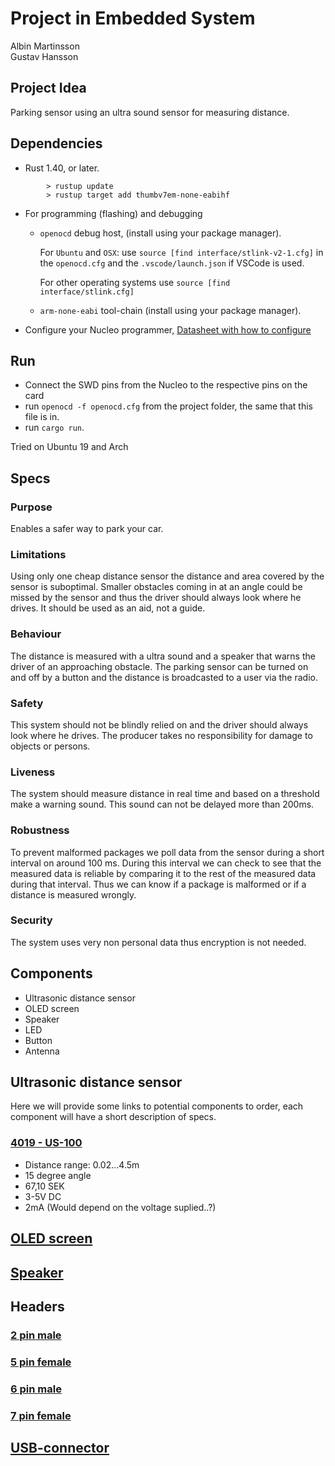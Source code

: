 # Project in Embedded System

Albin Martinsson \
Gustav Hansson

## Project Idea

Parking sensor using an ultra sound sensor for measuring distance.

## Dependencies

- Rust 1.40, or later.

``` console
        > rustup update
        > rustup target add thumbv7em-none-eabihf
```

- For programming (flashing) and debugging
  - `openocd` debug host, (install using your package manager).

    For `Ubuntu` and `OSX`: use `source [find interface/stlink-v2-1.cfg]` in the `openocd.cfg` and the `.vscode/launch.json` if VSCode is used.

    For other operating systems use `source [find interface/stlink.cfg]`

  - `arm-none-eabi` tool-chain (install using your package manager).

- Configure your Nucleo programmer, [Datasheet with how to configure](https://www.st.com/content/ccc/resource/technical/document/user_manual/98/2e/fa/4b/e0/82/43/b7/DM00105823.pdf/files/DM00105823.pdf/jcr:content/translations/en.DM00105823.pdf)

## Run

- Connect the SWD pins from the Nucleo to the respective pins on the card
- run `openocd -f openocd.cfg` from the project folder, the same that this file is in.
- run `cargo run`.

Tried on Ubuntu 19 and Arch

## Specs

### Purpose

Enables a safer way to park your car.

### Limitations

Using only one cheap distance sensor the distance and area covered by the sensor is suboptimal. Smaller obstacles coming in at an angle could be missed by the sensor and thus the driver should always look where he drives. It should be used as an aid, not a guide.

### Behaviour

The distance is measured with a ultra sound and a speaker that warns the driver of an approaching obstacle. The parking sensor can be turned on and off by a button and the distance is broadcasted to a user via the radio.

### Safety

This system should not be blindly relied on and the driver should always look where he drives. The producer takes no responsibility for damage to objects or persons.

### Liveness

The system should measure distance in real time and based on a threshold make a warning sound. This sound can not be delayed more than 200ms.

### Robustness

To prevent malformed packages we poll data from the sensor during a short interval on around 100 ms. During this interval we can check to see that the measured data is reliable by comparing it to the rest of the measured data during that interval. Thus we can know if a package is malformed or if a distance is measured wrongly.

### Security

The system uses very non personal data thus encryption is not needed.

## Components

- Ultrasonic distance sensor
- OLED screen
- Speaker
- LED
- Button
- Antenna

## Ultrasonic distance sensor

Here we will provide some links to potential components to order, each component will have a short description of specs.

### [4019 - US-100](https://www.elfa.se/en/us-100-ultrasonic-distance-sensor-5v-adafruit-4019/p/30139213?q=Ultrasonic+distance+sensor&pos=4&origPos=4&origPageSize=10&track=true)

- Distance range: 0.02...4.5m
- 15 degree angle
- 67,10 SEK
- 3-5V DC
- 2mA (Would depend on the voltage suplied..?)

## [OLED screen](https://cdon.se/hem-tradgard/oled-display-0-96-tum-vit-128x64-pixlar-ssd1306-spi-p50506639)

## [Speaker](https://www.elfa.se/en/electromechanical-buzzer-70db-3khz-4v-pcb-pins-rnd-components-rnd-430-00022/p/30160669?q=*&pos=3&origPos=10&origPageSize=10&track=true)

## Headers

### [2 pin male](https://se.rs-online.com/web/p/pcb-headers/2518086/)

### [5 pin female](https://www.elfa.se/en/straight-female-pcb-receptacle-through-hole-rows-contacts-54mm-pitch-rnd-connect-rnd-205-00645/p/30093665?q=pcb+headers&pos=1&origPos=388&origPageSize=10&track=true)

### [6 pin male](https://www.elfa.se/en/straight-male-pcb-header-through-hole-rows-contacts-54mm-pitch-rnd-connect-rnd-205-00627/p/30093647?q=pcb+headers&pos=9&origPos=868&origPageSize=10&track=true)

### [7 pin female](https://www.elfa.se/en/straight-female-pcb-receptacle-through-hole-rows-contacts-54mm-pitch-rnd-connect-rnd-205-00647/p/30093667?q=pcb+headers&pos=2&origPos=397&origPageSize=10&track=true)

## [USB-connector](https://se.rs-online.com/web/p/micro-usb-connectors/1225099/)
